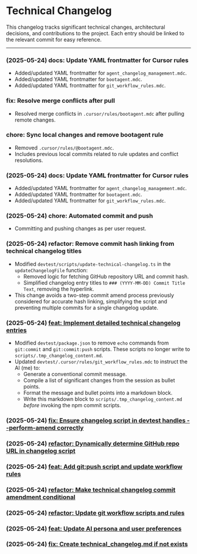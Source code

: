 # Technical Changelog
This changelog tracks significant technical changes, architectural decisions, and contributions to the project.
Each entry should be linked to the relevant commit for easy reference.

---
### (2025-05-24) docs: Update YAML frontmatter for Cursor rules
- Added/updated YAML frontmatter for `agent_changelog_management.mdc`.
- Added/updated YAML frontmatter for `bootagent.mdc`.
- Added/updated YAML frontmatter for `git_workflow_rules.mdc`.

### fix: Resolve merge conflicts after pull
- Resolved merge conflicts in `.cursor/rules/bootagent.mdc` after pulling remote changes.

### chore: Sync local changes and remove bootagent rule
- Removed `.cursor/rules/@bootagent.mdc`.
- Includes previous local commits related to rule updates and conflict resolutions.
### (2025-05-24) docs: Update YAML frontmatter for Cursor rules
- Added/updated YAML frontmatter for `agent_changelog_management.mdc`.
- Added/updated YAML frontmatter for `bootagent.mdc`.
- Added/updated YAML frontmatter for `git_workflow_rules.mdc`.
### (2025-05-24) chore: Automated commit and push
- Committing and pushing changes as per user request.
### (2025-05-24) refactor: Remove commit hash linking from technical changelog titles
- Modified `devtest/scripts/update-technical-changelog.ts` in the `updateChangelogFile` function:
    - Removed logic for fetching GitHub repository URL and commit hash.
    - Simplified changelog entry titles to `### (YYYY-MM-DD) Commit Title Text`, removing the hyperlink.
- This change avoids a two-step commit amend process previously considered for accurate hash linking, simplifying the script and preventing multiple commits for a single changelog update.
### (2025-05-24) [feat: Implement detailed technical changelog entries](https://github.com/shawnfromportland/devtest/commit/701d72ef59a1a113e0df153040ed8cc84f52c11c)
- Modified `devtest/package.json` to remove `echo` commands from `git:commit` and `git:commit:push` scripts. These scripts no longer write to `scripts/.tmp_changelog_content.md`.
- Updated `devtest/.cursor/rules/git_workflow_rules.mdc` to instruct the AI (me) to:
    - Generate a conventional commit message.
    - Compile a list of significant changes from the session as bullet points.
    - Format the message and bullet points into a markdown block.
    - Write this markdown block to `scripts/.tmp_changelog_content.md` *before* invoking the npm commit scripts.
### (2025-05-24) [fix: Ensure changelog script in devtest handles --perform-amend correctly](https://github.com/shawnfromportland/devtest/commit/b310aa79d06c8976ce3be9f7584959289c7d4df6)
### (2025-05-24) [refactor: Dynamically determine GitHub repo URL in changelog script](https://github.com/shawnfromportland/devtest/commit/def493954f42a55497a3db2ea690c41bb1a0dd31)
### (2025-05-24) [feat: Add git:push script and update workflow rules](https://github.com/shawnfromportland/anytime/commit/aa041859f9e072bf69f4bdff42eb32e26f40c30d)
### (2025-05-24) [refactor: Make technical changelog commit amendment conditional](https://github.com/shawnfromportland/anytime/commit/444368afe9397fdcef6b1e0586adaf1df1c17645)
### (2025-05-24) [refactor: Update git workflow scripts and rules](https://github.com/shawnfromportland/anytime/commit/c5beace2099ee67670273c8846e73152da26d0d2)
### (2025-05-24) [feat: Update AI persona and user preferences](https://github.com/shawnfromportland/anytime/commit/58131c530ec2305447420249ea750146fc226b58)
### (2025-05-24) [fix: Create technical_changelog.md if not exists](https://github.com/shawnfromportland/anytime/commit/df18df430444425ce67807d2c8b1e1c5a7b1da80)
